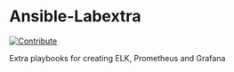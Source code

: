 # Ansible-Labextra
[![Contribute](https://www.eclipse.org/che/contribute.svg)](https://devspaces.apps.hypershift.shadowman.dev/#https://github.com/shadowman-lab/Ansible-Config)

Extra playbooks for creating ELK, Prometheus and Grafana
